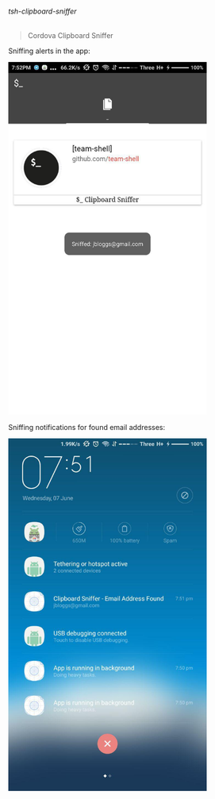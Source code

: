 ###### tsh-clipboard-sniffer
> Cordova Clipboard Sniffer

Sniffing alerts in the app:

<img src="sample1.jpg" width="400">

Sniffing notifications for found email addresses:

<img src="sample2.jpg" width="400">
